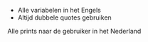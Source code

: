 * Alle variabelen in het Engels
* Altijd dubbele quotes gebruiken

Alle prints naar de gebruiker in het Nederland